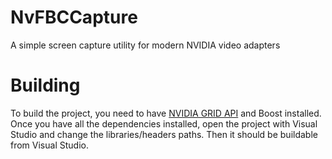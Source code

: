 # NvFBCCapture
A simple screen capture utility for modern NVIDIA video adapters

# Building
To build the project, you need to have [NVIDIA GRID API](https://developer.nvidia.com/grid-app-game-streaming) and Boost installed.
Once you have all the dependencies installed, open the project with Visual Studio and change the libraries/headers paths.
Then it should be buildable from Visual Studio.

